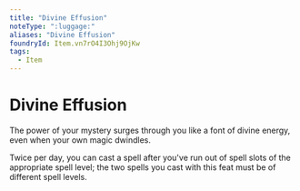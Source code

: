 ```yaml
---
title: "Divine Effusion"
noteType: ":luggage:"
aliases: "Divine Effusion"
foundryId: Item.vn7rO4I3Ohj9OjKw
tags:
  - Item
---
```


# Divine Effusion

The power of your mystery surges through you like a font of divine energy, even when your own magic dwindles.

Twice per day, you can cast a spell after you've run out of spell slots of the appropriate spell level; the two spells you cast with this feat must be of different spell levels.
